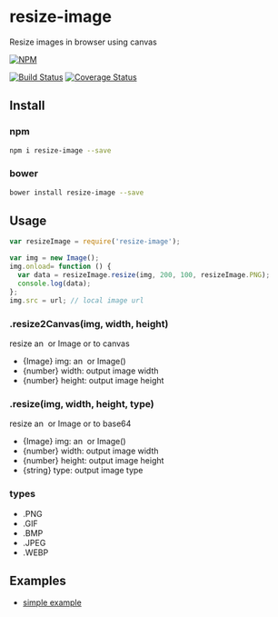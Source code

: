 # resize-image

Resize images in browser using canvas

[![NPM](https://nodei.co/npm/resize-image.png)](https://nodei.co/npm/resize-image/)

[![Build Status](https://travis-ci.org/csbun/resize-image.svg)](https://travis-ci.org/csbun/resize-image)
[![Coverage Status](https://coveralls.io/repos/csbun/resize-image/badge.svg?branch=master&service=github)](https://coveralls.io/github/csbun/resize-image?branch=master)

## Install

### npm

```sh
npm i resize-image --save
```

### bower

```sh
bower install resize-image --save
```

## Usage

```javascript
var resizeImage = require('resize-image');

var img = new Image();
img.onload= function () {
  var data = resizeImage.resize(img, 200, 100, resizeImage.PNG);
  console.log(data);
};
img.src = url; // local image url
```

### .resize2Canvas(img, width, height)

resize an <img> or Image or <canvas> to canvas

- {Image}  img:    an <img> or Image()
- {number} width:  output image width
- {number} height: output image height

### .resize(img, width, height, type)

resize an <img> or Image or <canvas> to base64

- {Image}  img:    an <img> or Image()
- {number} width:  output image width
- {number} height: output image height
- {string} type:   output image type

### types

- .PNG
- .GIF
- .BMP
- .JPEG
- .WEBP

## Examples

- [simple example](https://github.com/csbun/resize-image/tree/master/example)
